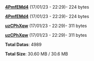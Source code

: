 [**4PmfEMd4**](/data/4PmfEMd4.txt) (17/01/23 - 22:29)- 224 bytes

[**4PmfEMd4**](/data/4PmfEMd4.txt) (17/01/23 - 22:29)- 224 bytes

[**uzCPhXqw**](/data/uzCPhXqw.txt) (17/01/23 - 22:29)- 311 bytes

[**uzCPhXqw**](/data/uzCPhXqw.txt) (17/01/23 - 22:29)- 311 bytes

**Total Datas**: 4989

**Total Size**: 30.60 MB / 30.6 MB